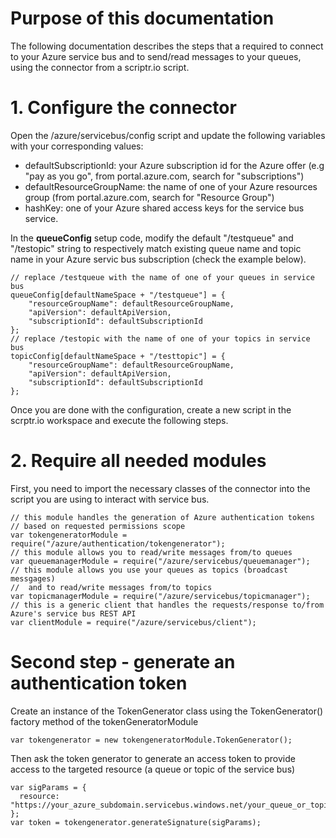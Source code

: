 # Purpose of this documentation

The following documentation describes the steps that a required to connect to your Azure service bus and to send/read messages to your queues, using the connector from a scriptr.io script.

# 1. Configure the connector

Open the /azure/servicebus/config script and update the following variables with your corresponding values:

- defaultSubscriptionId: your Azure subscription id for the Azure offer (e.g "pay as you go", from portal.azure.com, search for "subscriptions") 
- defaultResourceGroupName: the name of one of your Azure resources group (from portal.azure.com, search for "Resource Group")
- hashKey: one of your Azure shared access keys for the service bus service.

In the **queueConfig** setup code, modify the default "/testqueue" and "/testopic" string to respectively match existing queue name and topic name in your Azure servic bus subscription (check the example below).

```
// replace /testqueue with the name of one of your queues in service bus
queueConfig[defaultNameSpace + "/testqueue"] = { 
    "resourceGroupName": defaultResourceGroupName,
    "apiVersion": defaultApiVersion,
    "subscriptionId": defaultSubscriptionId
};
// replace /testopic with the name of one of your topics in service bus
topicConfig[defaultNameSpace + "/testtopic"] = {
    "resourceGroupName": defaultResourceGroupName,
    "apiVersion": defaultApiVersion,
    "subscriptionId": defaultSubscriptionId
};
```

Once you are done with the configuration, create a new script in the scrptr.io workspace and execute the following steps.

# 2. Require all needed modules

First, you need to import the necessary classes of the connector into the script you are using to interact with service bus.

```
// this module handles the generation of Azure authentication tokens
// based on requested permissions scope
var tokengeneratorModule = require("/azure/authentication/tokengenerator");
// this module allows you to read/write messages from/to queues 
var queuemanagerModule = require("/azure/servicebus/queuemanager");
// this module allows you use your queues as topics (broadcast messgages)
//  and to read/write messages from/to topics 
var topicmanagerModule = require("/azure/servicebus/topicmanager");
// this is a generic client that handles the requests/response to/from Azure's service bus REST API
var clientModule = require("/azure/servicebus/client");
```

# Second step - generate an authentication token

Create an instance of the TokenGenerator class using the TokenGenerator() factory method of the tokenGeneratorModule
```
var tokengenerator = new tokengeneratorModule.TokenGenerator();
```
Then ask the token generator to generate an access token to provide access to the targeted resource (a queue or topic of the service bus)
```
var sigParams = {       
  resource: "https://your_azure_subdomain.servicebus.windows.net/your_queue_or_topic_name" 
};
var token = tokengenerator.generateSignature(sigParams);
```



